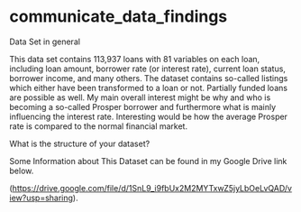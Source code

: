 # communicate_data_findings

Data Set in general

This data set contains 113,937 loans with 81 variables on each loan, including loan amount, borrower rate (or interest rate), current loan status, borrower income, and many others. The dataset contains so-called listings which either have been transformed to a loan or not. Partially funded loans are possible as well. My main overall interest might be why and who is becoming a so-called Prosper borrower and furthermore what is mainly influencing the interest rate. Interesting would be how the average Prosper rate is compared to the normal financial market.

What is the structure of your dataset?

Some Information about This Dataset can be found in my Google Drive link below.

(https://drive.google.com/file/d/1SnL9_i9fbUx2M2MYTxwZ5jyLbOeLvQAD/view?usp=sharing).
